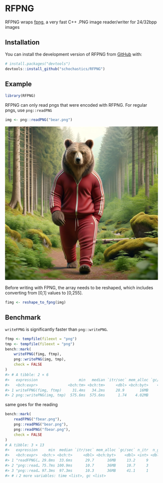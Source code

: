 
<!-- README.md is generated from README.Rmd. Please edit that file -->

# RFPNG

<!-- badges: start -->
<!-- badges: end -->

RFPNG wraps [fpng](https://github.com/richgel999/fpng), a very fast C++
.PNG image reader/writer for 24/32bpp images

## Installation

You can install the development version of RFPNG from
[GitHub](https://github.com/) with:

``` r
# install.packages("devtools")
devtools::install_github("schochastics/RFPNG")
```

## Example

``` r
library(RFPNG)
```

RFPNG can only read pngs that were encoded with RFPNG. For regular pngs,
use `png::readPNG`

``` r
img <- png::readPNG("bear.png")
```

<img src="bear.png" width="512">

Before writing with FPNG, the array needs to be reshaped, which includes
converting from \[0,1\] values to \[0,255\].

``` r
fimg <- reshape_to_fpng(img)
```

## Benchmark

`writeFPNG` is significantly faster than `png::writePNG`.

``` r
ftmp <- tempfile(fileext = "png")
tmp <- tempfile(fileext = "png")
bench::mark(
    writeFPNG(fimg, ftmp),
    png::writePNG(img, tmp),
    check = FALSE
)
#> # A tibble: 2 × 6
#>   expression                   min   median `itr/sec` mem_alloc `gc/sec`
#>   <bch:expr>              <bch:tm> <bch:tm>     <dbl> <bch:byt>    <dbl>
#> 1 writeFPNG(fimg, ftmp)     31.4ms   34.2ms     28.9       16MB     9.62
#> 2 png::writePNG(img, tmp)  575.6ms  575.6ms      1.74    4.02MB     0
```

same goes for the reading

``` r
bench::mark(
    readFPNG("fbear.png"),
    png::readPNG("bear.png"),
    png::readPNG("fbear.png"),
    check = FALSE
)
# A tibble: 3 × 13
#>   expression     min  median `itr/sec` mem_alloc `gc/sec` n_itr  n_gc total_time result memory
#>   <bch:expr>  <bch:> <bch:t>     <dbl> <bch:byt>    <dbl> <int> <dbl>   <bch:tm> <list> <list>
#> 1 "readFPNG(… 29.8ms  33.6ms      29.7      16MB     13.2     9     4    303.1ms <NULL> <Rprofmem>
#> 2 "png::read… 75.7ms 100.9ms      10.7      36MB     10.7     3     3    279.5ms <NULL> <Rprofmem>
#> 3 "png::read… 97.3ms  97.3ms      10.3      36MB     41.1     1     4     97.3ms <NULL> <Rprofmem>
#> # ℹ 2 more variables: time <list>, gc <list>
```
